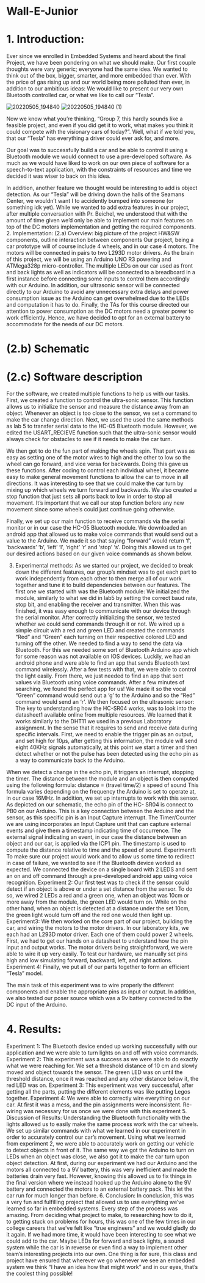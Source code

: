# Wall-E-Junior

# 1. Introduction:

Ever since we enrolled in Embedded Systems and heard about the final Project, we have been pondering on what we should make. Our first couple thoughts were vary generic; everyone had the same idea. We wanted to think out of the box, bigger, smarter, and more embedded than ever. With the price of gas rising up and our world being more polluted than ever, in addition to our ambitious ideas:
We would like to present our very own Bluetooth controlled car, or what we like to call our “Tesla”.

![20220505_194840](https://user-images.githubusercontent.com/69180570/168703402-9e6ec294-822f-41e6-b8ac-a1857c3025ba.jpg)
      ![20220505_194840 (1)](https://user-images.githubusercontent.com/69180570/168703642-da830a47-2536-4031-bd86-baf3bc2aa8c5.jpg)



Now we know what you’re thinking, “Group 7, this hardly sounds like a feasible project, and even if you did get it to work, what makes you think it could compete with the visionary cars of today?”. Well, what if we told you, that our “Tesla” has everything a driver could ever ask for, and more.


Our goal was to successfully build a car and be able to control it using a Bluetooth module we would connect to use a pre-developed software. As much as we would have liked to work on our own piece of software for a speech-to-text application, with the constraints of resources and time we decided it was wiser to back on this idea.
  
In addition, another feature we thought would be interesting to add is object detection. As our “Tesla” will be driving down the halls of the Seamans Center, we wouldn’t want I to accidently bumped into someone (or something idk yet).
While we wanted to add extra features in our project, after multiple conversation with Pr. Beichel, we understood that with the amount of time given we’d only be able to implement our main features on top of the DC motors implementation and getting the required components.
2. Implementation:
(2.a) Overview: big picture of the project HW&SW components, outline interaction between components
Our project, being a car prototype will of course include 4 wheels, and in our case 4 motors. The motors will be connected in pairs to two L293D motor drivers. As the brain of this project, we will be using an Arduino UNO R3 powering and ATMega328p micro-controller. The multiple LEDs on our car used as front and back lights as well as indicators will be connected to a breadboard in a first instance before connecting some inputs to control them accordingly with our Arduino. In addition, our ultrasonic sensor will be connected directly to our Arduino to avoid any unnecessary extra delays and power consumption issue as the Arduino can get overwhelmed due to the LEDs and computation it has to do. Finally, the TAs for this course directed our attention to power consumption as the DC motors need a greater power to work efficiently. Hence, we have decided to opt for an external battery to accommodate for the needs of our DC motors.

# (2.b) Schematic
 
# (2.c) Software description

For the software, we created multiple functions to help us with our tasks.
First, we created a function to control the ultra-sonic sensor. This function allows us to initialize the sensor and measure the distance away from an object. Whenever an object is too close to the sensor, we set a command to make the car change direction.
Next, we used the used the same methods as lab 5 to transfer serial data to the HC-05 Bluetooth module. However, we edited the USART_RECIEVE function such that the ultra-sonic sensor would always check for obstacles to see if it needs to make the car turn.
  
We then got to do the fun part of making the wheels spin. That part was as easy as setting one of the motor wires to high and the other to low so the wheel can go forward, and vice versa for backwards. Doing this gave us these functions.
After coding to control each individual wheel, it became easy to make general movement functions to allow the car to move in all directions. It was interesting to see that we could make the car turn by mixing up which wheels we turn forward and backwards. We also created a stop function that just sets all ports back to low in order to stop all movement. It’s important that we call our stop function before any new movement since some wheels could just continue going otherwise.
 
 Finally, we set up our main function to receive commands via the serial monitor or in our case the HC-05 Bluetooth module. We downloaded an android app that allowed us to make voice commands that would send out a value to the Arduino. We made it so that saying “forward” would return ‘f’, ‘backwards’ ‘b’, ‘left’ ‘l’, ‘right’ ‘r’ and ‘stop’ ‘s’. Doing this allowed us to get our desired actions based on our given voice commands as shown below.
 
3. Experimental methods:
As we started our project, we decided to break down the different features, our group’s mindset was to get each part to work independently from each other to then merge all of our work together and tune it to build dependencies between our features.
The first one we started with was the Bluetooth module:
We initialized the module, similarly to what we did in lab5 by setting the correct baud rate, stop bit, and enabling the receiver and transmitter. When this was finished, it was easy enough to communicate with our device through the serial monitor.
After correctly initializing the sensor, we tested whether we could send commands through it or not. We wired up a simple circuit with a red and green LED and created the commands “Red” and “Green” each turning on their respective colored LED and turning off the other. We needed to find a way to send the data via Bluetooth. For this we needed some sort of Bluetooth Arduino app which for some reason was not available on IOS devices. Luckily, we had an android phone and were able to find an app that sends Bluetooth text command wirelessly. After a few tests with that, we were able to control the light easily. From there, we just needed to find an app that sent values via Bluetooth using voice commands. After a few minutes of searching, we found the perfect app for us! We made it so the vocal “Green” command would send out a ‘g’ to the Arduino and so the “Red” command would send an ‘r’.
We then focused on the ultrasonic sensor:
The key to understanding how the HC-SR04 works, was to look into the datasheet1 available online from multiple resources. We learned that it works similarly to the DHT11 we used in a previous Laboratory assignment. In the sense that it requires to send and receive data during specific intervals. First, we need to enable the trigger pin as an output, and set high for 10μs, after getting this information, the module will send eight 40KHz signals automatically, at this point we start a timer and then detect whether or not the pulse has been detected using the echo pin as a way to communicate back to the Arduino.
 
 When we detect a change in the echo pin, it triggers an interrupt, stopping the timer. The distance between the module and an object is then computed using the following formula:
distance = (travel time/2) x speed of sound
This formula varies depending on the frequency the Arduino is set to operate at, in our case 16MHz. In addition, we set up interrupts to work with this sensor. As depicted on our schematic, the echo pin of the HC- SR04 is connect to PB0 on our Arduino. This is a key connection between the Arduino and the sensor, as this specific pin is an Input Capture interrupt. The Timer/Counter we are using incorporates an Input Capture unit that can capture external events and give them a timestamp indicating time of occurrence. The external signal indicating an event, in our case the distance between an object and our car, is applied via the ICP1 pin. The timestamp is used to compute the distance relative to time and the speed of sound.
Experiment1: To make sure our project would work and to allow us some time to redirect in case of failure, we wanted to see if the Bluetooth device worked as expected. We connected the device on a single board with 2 LEDS and sent an on and off command through a pre-developed android app using voice recognition.
Experiment 2: Our first test was to check if the sensor could detect if an object is above or under a set distance from the sensor. To do so, we wired 2 LEDs a red and a green one, when an object was 10cm or more away from the module, the green LED would turn on. While on the other hand, when an object is detected at a distance under the set 10cm, the green light would turn off and the red one would then light up.
Experiment3: We then worked on the core part of our project, building the car, and wiring the motors to the motor drivers. In our laboratory kits, we each had an L293D motor driver. Each one of them could power 2 wheels. First, we had to get our hands on a datasheet to understand how the pin input and output works. The motor drivers being straightforward, we were able to wire it up very easily. To test our hardware, we manually set pins high and low simulating forward, backward, left, and right actions.
Experiment 4: Finally, we put all of our parts together to form an efficient “Tesla” model.

The main task of this experiment was to wire properly the different components and enable the appropriate pins as input or output. In addition, we also tested our poser source which was a 9v battery connected to the DC input of the Arduino.

# 4. Results:
Experiment 1: The Bluetooth device ended up working successfully with our application and we were able to turn lights on and off with voice commands.
Experiment 2: This experiment was a success as we were able to do exactly what we were reaching for. We set a threshold distance of 10 cm and slowly moved and object towards the sensor. The green LED was on until the threshold distance, once it was reached and any other distance below it, the red LED was on.
Experiment 3: This experiment was very successful, after getting all the parts, putting the different elements was like putting Legos together.
Experiment 4: We were able to correctly wire everything on our car. At first it was a mess, and the pin assignments were inconsistent. Re-wiring was necessary for us once we were done with this experiment
5. Discussion of Results:
Understanding the Bluetooth functionality with the lights allowed us to easily make the same process work with the car wheels. We set up similar commands with what we learned in our experiment in order to accurately control our car’s movement.
Using what we learned from experiment 2, we were able to accurately work on getting our vehicle to detect objects in front of it. The same way we got the Arduino to turn on LEDs when an object was close, we also got it to make the car turn upon object detection.
At first, during our experiment we had our Arduino and the motors all connected to a 9V battery, this was very inefficient and made the batteries drain very fast. However, knowing this allowed us to fix things in the final version where we instead hooked up the Arduino alone to the 9V battery and connected the motors to an external battery pack. This let the car run for much longer than before.
6. Conclusion:
In conclusion, this was a very fun and fulfilling project that allowed us to use everything we’ve learned so far in embedded systems. Every step of the process was amazing. From deciding what project to make, to researching how to do it, to getting stuck on problems for hours, this was one of the few times in our college careers that we’ve felt like “true engineers” and we would gladly do it again. If we had more time, it would have been interesting to see what we could add to the car. Maybe LEDs for forward and back lights, a sound system while the car is in reverse or even find a way to implement other team’s interesting projects into our own. One thing is for sure, this class and project have ensured that wherever we go whenever we see an embedded system we think “I have an idea how that might work” and in our eyes, that’s the coolest thing possible!
